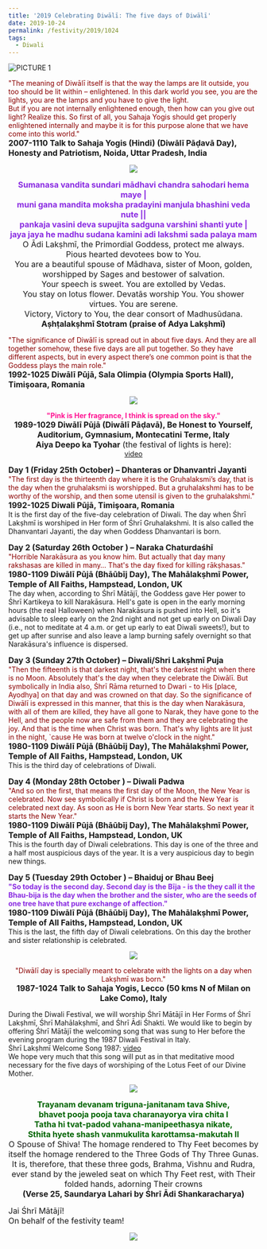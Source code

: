 ```yaml
---
title: '2019 Celebrating Diwālī: The five days of Diwālī'
date: 2019-10-24
permalink: /festivity/2019/1024
tags:
  - Diwali
---
```


![PICTURE 1](/images/image1.png)

<p>
<font color="DarkRed">"The meaning of Diwālī itself is that the way the lamps are lit outside, you too should be lit within – enlightened. In this dark world you see, you are the lights, you are the lamps and you have to give the light.<br>
But if you are not internally enlightened enough, then how can you give out light? Realize this. So first of all, you Sahaja Yogis should get properly enlightened internally and maybe it is for this purpose alone that we have come into this world."</font><br>
<font size="+0"><b>2007-1110 Talk to Sahaja Yogis (Hindi) (Diwālī Pāḍavā Day), Honesty and Patriotism, Noida, Uttar Pradesh, India</b></font>
</p>

<div style="text-align: center"><img src="/images/image213.png" /></div>

<p style="text-align:center;">
<font color="BlueViolet"><font size="+0"><b>Sumanasa vandita sundari mādhavi chandra sahodari hema maye |<br>
muni gana mandita moksha pradayini manjula bhashini veda nute ||<br>
pankaja vasini deva supujita sadguna varshini shanti yute |<br>
jaya jaya he madhu sudana kamini adi lakshmi sada palaya mam</b></font></font><br>
<font size="+0">O Ādi Lakṣhmī, the Primordial Goddess, protect me always.<br>
Pious hearted devotees bow to You.<br>
You are a beautiful spouse of Mādhava, sister of Moon, golden,<br> 
worshipped by Sages and bestower of salvation.<br>
Your speech is sweet. You are extolled by Vedas.<br>
You stay on lotus flower. Devatās worship You. You shower virtues. You are serene.<br> 
Victory, Victory to You, the dear consort of Madhusūdana.<br>
<b>Aṣhṭalakṣhmī Stotram  (praise of Adya Lakṣhmī)</b></font><br>
</p>

<p>
<font color="DarkRed">"The significance of Diwālī is spread out in about five days.
And they are all together somehow, these five days are all put together. So they have different aspects, but in every aspect there’s one common point is that the Goddess plays the main role."</font><br>
<font size="+0"><b>1992-1025 Diwālī Pūjā, Sala Olimpia (Olympia Sports Hall), Timişoara, Romania</b></font>
</p>

<div style="text-align: center"><img src="/images/image214.png" /></div>

<p style="text-align:center;">
<font color="DeepPink"><b>"Pink is Her fragrance, I think is spread on the sky."</b></font><br>
<font size="+0"><b>1989-1029 Diwālī Pūjā (Diwālī Pāḍavā), Be Honest to Yourself, Auditorium, Gymnasium, Montecatini Terme, Italy</b></font><br>
<font size="+0"><b>Aiya Deepo ka Tyohar</b> (the festival of lights is here):</font><br>
<a href="https://seven-teams.github.io/Videos_Links.html">video</a>
</p>

<p>
<font size="+0"><b>Day 1 (Friday 25th October) – Dhanteras or Dhanvantri Jayanti</b></font><br>
<font color="DarkRed">"The first day is the thirteenth day where it is the Gruhalaksmi’s day, that is the day when the gruhalaksmi is worshipped. But a gruhalakshmi has to be worthy of the worship, and then some utensil is given to the gruhalakshmi."</font><br>
<font size="+0"><b>1992-1025 Diwali Pūjā, Timişoara, Romania</b></font><br>
It is the first day of the five-day celebration of Diwali. The day when Śhrī Lakṣhmī is worshiped in Her form of Śhrī Gruhalakshmi. It is also called the Dhanvantari Jayanti, the day when Goddess Dhanvantari is born.
</p>

<p>
<font size="+0"><b>Day 2 (Saturday 26th October ) – Naraka Chaturdaśhī</b></font><br>
<font color="DarkRed">"Horrible Narakāsura as you know him. But actually that day many rakshasas are killed in many… That's the day fixed for killing rākṣhasas."</font><br>
<font size="+0"><b>1980-1109 Diwālī Pūjā (Bhāūbīj Day), The Mahālakṣhmī Power, Temple of All Faiths, Hampstead, London, UK</b></font><br>
The day when, according to Śhrī Mātājī, the Goddess gave Her power to Śhrī Kartikeya to kill Narakāsura. Hell's gate is open in the early morning hours (the real Halloween) when Narakāsura is pushed into Hell, so it's advisable to sleep early on the 2nd night and not get up early on Diwali Day (i.e., not to meditate at 4 a.m. or get up early to eat Diwali sweets!), but to get up after sunrise and also leave a lamp burning safely overnight so that Narakāsura's influence is dispersed.
</p>

<p>
<font size="+0"><b>Day 3 (Sunday 27th October) – Diwali/Shri Lakṣhmī Puja</b></font><br>
<font color="DarkRed">"Then the fifteenth is that darkest night, that's the darkest night when there is no Moon. Absolutely that's the day when they celebrate the Diwālī. But symbolically in India also, Śhrī Rāma returned to Dwari - to His [place, Ayodhya] on that day and was crowned on that day. So the significance of Diwālī is expressed in this manner, that this is the day when Narakāsura, with all of them are killed, they have all gone to Narak, they have gone to the Hell, and the people now are safe from them and they are celebrating the joy. And that is the time when Christ was born. That's why lights are lit just in the night, `cause He was born at twelve o'clock in the night."</font><br>
<font size="+0"><b>1980-1109 Diwālī Pūjā (Bhāūbīj Day), The Mahālakṣhmī Power, Temple of All Faiths, Hampstead, London, UK</b></font><br>
This is the third day of celebrations of Diwali.
</p>

<p>
<font size="+0"><b>Day 4 (Monday 28th October ) – Diwali Padwa</b></font><br>
<font color="DarkRed">"And so on the first, that means the first day of the Moon, the New Year is celebrated. Now see symbolically if Christ is born and the New Year is celebrated next day. As soon as He is born New Year starts. So next year it starts the New Year."</font><br>
<font size="+0"><b>1980-1109 Diwālī Pūjā (Bhāūbīj Day), The Mahālakṣhmī Power, Temple of All Faiths, Hampstead, London, UK</b></font><br>
This is the fourth day of Diwali celebrations. This day is one of the three and a half most auspicious days of the year. It is a very auspicious day to begin new things.
</p>

<p>
<font size="+0"><b>Day 5 (Tuesday 29th October ) – Bhaiduj or Bhau Beej</b></font><br>
<font color="BlueViolet"><b>"So today is the second day. Second day is the Bīja - is the they call it the Bhau-bija is the day when the brother and the sister, who are the seeds of one tree have that pure exchange of affection."</b></font><br>
<font size="+0"><b>1980-1109 Diwālī Pūjā (Bhāūbīj Day), The Mahālakṣhmī Power, Temple of All Faiths, Hampstead, London, UK</b></font><br>
This is the last, the fifth day of Diwali celebrations. On this day the brother and sister relationship is celebrated.
</p>

<div style="text-align: center"><img src="/images/image215.png" /></div>

<p style="text-align:center;">
<font color="DarkRed">"Diwālī day is specially meant to celebrate with the lights on a day when Lakṣhmī was born."</font><br>
<font size="+0"><b>1987-1024 Talk to Sahaja Yogis, Lecco (50 kms N of Milan on Lake Como), Italy</b></font><br>
</p>

<p>
During the Diwali Festival, we will worship Śhrī Mātājī in Her Forms of Śhrī Lakṣhmī, Śhrī Mahālakṣhmī, and Śhrī Ādi Śhakti. We would like to begin by offering Śhrī Mātājī the welcoming song that was sung to Her before the evening program during the 1987 Diwali Festival in Italy.<br>  
Śhrī Lakṣhmī Welcome Song 1987: <a href="https://www.youtube.com/watch?v=lLOalFn-UDA&feature=youtu.be">video</a><br>
We hope very much that this song will put as in that meditative mood necessary for the five days of worshiping of the Lotus Feet of our Divine Mother.
</p>

<div style="text-align: center"><img src="/images/image216.png" /></div>

<p style="text-align:center;">
<font size="+0"><font color="DarkGreen"><b>Trayanam devanam triguna-janitanam tava Shive,<br>
bhavet pooja pooja tava charanayorya vira chita I<br>
Tatha hi tvat-padod vahana-manipeethasya nikate,<br>
Sthita hyete shash vanmukulita karottamsa-makutah II</b></font></font><br>
<font size="+0">O Spouse of Shiva! The homage rendered to Thy Feet becomes by itself the homage rendered to the Three Gods of Thy Three Gunas.<br>
It is, therefore, that these three gods, Brahma, Vishnu and Rudra, ever stand by the jeweled seat on which Thy Feet rest, with Their folded hands, adorning Their crowns<br>
<b>(Verse 25, Saundarya Lahari by Śhrī Ādi Shankaracharya)</b></font>
</p>

<p>
<font size="+0">Jai Śhrī Mātājī!<br>
On behalf of the festivity team!</font>
</p>

<div style="text-align: center"><img src="/images/image217.png" /></div>
